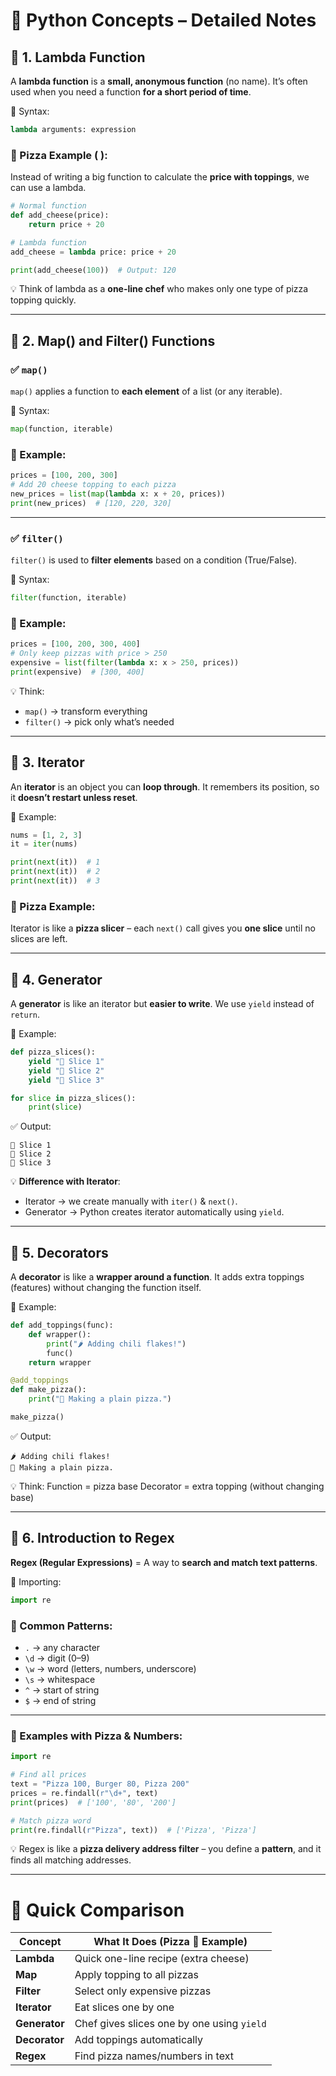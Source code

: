# 📘 Python Concepts – Detailed Notes

## 🔹 1. Lambda Function

A **lambda function** is a **small, anonymous function** (no name).
It’s often used when you need a function **for a short period of time**.

📌 Syntax:

```python
lambda arguments: expression
```

### 🍕 Pizza Example ( ):

Instead of writing a big function to calculate the **price with toppings**, we can use a lambda.

```python
# Normal function
def add_cheese(price):
    return price + 20

# Lambda function
add_cheese = lambda price: price + 20

print(add_cheese(100))  # Output: 120
```

💡 Think of lambda as a **one-line chef** who makes only one type of pizza topping quickly.

---

## 🔹 2. Map() and Filter() Functions

### ✅ `map()`

`map()` applies a function to **each element** of a list (or any iterable).

📌 Syntax:

```python
map(function, iterable)
```

### 🍕 Example:

```python
prices = [100, 200, 300]
# Add 20 cheese topping to each pizza
new_prices = list(map(lambda x: x + 20, prices))
print(new_prices)  # [120, 220, 320]
```

---

### ✅ `filter()`

`filter()` is used to **filter elements** based on a condition (True/False).

📌 Syntax:

```python
filter(function, iterable)
```

### 🍕 Example:

```python
prices = [100, 200, 300, 400]
# Only keep pizzas with price > 250
expensive = list(filter(lambda x: x > 250, prices))
print(expensive)  # [300, 400]
```

💡 Think:

* `map()` → transform everything
* `filter()` → pick only what’s needed

---

## 🔹 3. Iterator

An **iterator** is an object you can **loop through**.
It remembers its position, so it **doesn’t restart unless reset**.

📌 Example:

```python
nums = [1, 2, 3]
it = iter(nums)

print(next(it))  # 1
print(next(it))  # 2
print(next(it))  # 3
```

### 🍕 Pizza Example:

Iterator is like a **pizza slicer** – each `next()` call gives you **one slice** until no slices are left.

---

## 🔹 4. Generator

A **generator** is like an iterator but **easier to write**.
We use `yield` instead of `return`.

📌 Example:

```python
def pizza_slices():
    yield "🍕 Slice 1"
    yield "🍕 Slice 2"
    yield "🍕 Slice 3"

for slice in pizza_slices():
    print(slice)
```

✅ Output:

```
🍕 Slice 1
🍕 Slice 2
🍕 Slice 3
```

💡 **Difference with Iterator**:

* Iterator → we create manually with `iter()` & `next()`.
* Generator → Python creates iterator automatically using `yield`.

---

## 🔹 5. Decorators

A **decorator** is like a **wrapper around a function**.
It adds extra toppings (features) without changing the function itself.

📌 Example:

```python
def add_toppings(func):
    def wrapper():
        print("🌶️ Adding chili flakes!")
        func()
    return wrapper

@add_toppings
def make_pizza():
    print("🍕 Making a plain pizza.")

make_pizza()
```

✅ Output:

```
🌶️ Adding chili flakes!
🍕 Making a plain pizza.
```

💡 Think:
Function = pizza base
Decorator = extra topping (without changing base)

---

## 🔹 6. Introduction to Regex

**Regex (Regular Expressions)** = A way to **search and match text patterns**.

📌 Importing:

```python
import re
```

### 🔹 Common Patterns:

* `.` → any character
* `\d` → digit (0–9)
* `\w` → word (letters, numbers, underscore)
* `\s` → whitespace
* `^` → start of string
* `$` → end of string

---

### 🍕 Examples with Pizza & Numbers:

```python
import re

# Find all prices
text = "Pizza 100, Burger 80, Pizza 200"
prices = re.findall(r"\d+", text)
print(prices)  # ['100', '80', '200']

# Match pizza word
print(re.findall(r"Pizza", text))  # ['Pizza', 'Pizza']
```

💡 Regex is like a **pizza delivery address filter** – you define a **pattern**, and it finds all matching addresses.

---

# 🎯 Quick Comparison

| Concept       | What It Does (Pizza 🍕 Example)            |
| ------------- | ------------------------------------------ |
| **Lambda**    | Quick one-line recipe (extra cheese)       |
| **Map**       | Apply topping to all pizzas                |
| **Filter**    | Select only expensive pizzas               |
| **Iterator**  | Eat slices one by one                      |
| **Generator** | Chef gives slices one by one using `yield` |
| **Decorator** | Add toppings automatically                 |
| **Regex**     | Find pizza names/numbers in text           |


